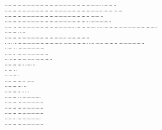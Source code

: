   ...........................................................................   ...........    
 ............................................................................ ........ ...... 
  ..................................................................         .......         ..  
    .................................................................           .................   
      ......  ...............................................                     ................
         ....   ..........................................                          ........... ....  
             ................................................                          .................  
               .   ..  .. .....................................                          ................... 
    ....   ......          ..........                                      ....................  
    .     ....               .   .                                         ....................  
                 ........                                                ........ ................  
                    ...  .............                                                   .....     .............     
   ...............                                                                 .....   ..     
  ..           ...    .                                                        .                    
  ...                                                                                 .......       
  ..... ..........                                                                      ......      
  ..............                    ..                                                              
  ............                     ..                                       .       .               
  ...........                                                              ................         
  ..........                                                               ...................      
  .........                                                                ....................     
  .........                                                                ....................     
  ........                                                                  ...................     
  .........                                                                ....................     
